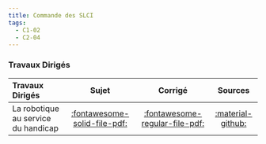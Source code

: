 ```yaml
---
title: Commande des SLCI 
tags:
  - C1-02
  - C2-04
---
```




### Travaux Dirigés 
 
| Travaux Dirigés | Sujet | Corrigé | Sources  | 
| :-------------- | :---: | :-----: | :------: | 
| La robotique au service du handicap | [:fontawesome-solid-file-pdf:](https://xpessoles-cpge.fr/pdf/Cy_03_01_TD_Commande_01_Robotique_Sujet.pdf) | [:fontawesome-regular-file-pdf:](https://xpessoles-cpge.fr/pdf/Cy_03_01_TD_Commande_01_Robotique_Corrige.pdf) | [:material-github:](https://github.com/xpessoles/PSI_Cy_03_ConceptionCommande/tree/main/Chapitre_01_Correction/Cy_03_01_TD_Commande_01_Robotique) | 



